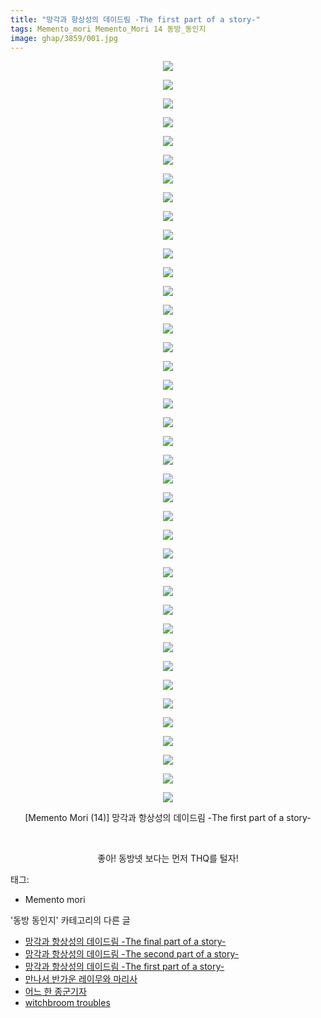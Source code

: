 ```yaml
---
title: "망각과 항상성의 데이드림 -The first part of a story-"
tags: Memento_mori Memento_Mori 14 동방_동인지
image: ghap/3859/001.jpg
---
```

<div class="article">
<p style="text-align: center; clear: none; float: none;"><img src="{{ site.nasurl }}/ghap/3859/001.jpg"/></p>
<p style="text-align: center; clear: none; float: none;"><img src="{{ site.nasurl }}/ghap/3859/002.jpg"/></p>
<p style="text-align: center; clear: none; float: none;"><img src="{{ site.nasurl }}/ghap/3859/003.jpg"/></p>
<p style="text-align: center; clear: none; float: none;"><img src="{{ site.nasurl }}/ghap/3859/004.jpg"/></p>
<p style="text-align: center; clear: none; float: none;"><img src="{{ site.nasurl }}/ghap/3859/005.jpg"/></p>
<p style="text-align: center; clear: none; float: none;"><img src="{{ site.nasurl }}/ghap/3859/006.jpg"/></p>
<p style="text-align: center; clear: none; float: none;"><img src="{{ site.nasurl }}/ghap/3859/007.jpg"/></p>
<p style="text-align: center; clear: none; float: none;"><img src="{{ site.nasurl }}/ghap/3859/008.jpg"/></p>
<p style="text-align: center; clear: none; float: none;"><img src="{{ site.nasurl }}/ghap/3859/009.jpg"/></p>
<p style="text-align: center; clear: none; float: none;"><img src="{{ site.nasurl }}/ghap/3859/010.jpg"/></p>
<p style="text-align: center; clear: none; float: none;"><img src="{{ site.nasurl }}/ghap/3859/011.jpg"/></p>
<p style="text-align: center; clear: none; float: none;"><img src="{{ site.nasurl }}/ghap/3859/012.jpg"/></p>
<p style="text-align: center; clear: none; float: none;"><img src="{{ site.nasurl }}/ghap/3859/013.jpg"/></p>
<p style="text-align: center; clear: none; float: none;"><img src="{{ site.nasurl }}/ghap/3859/014.jpg"/></p>
<p style="text-align: center; clear: none; float: none;"><img src="{{ site.nasurl }}/ghap/3859/015.jpg"/></p>
<p style="text-align: center; clear: none; float: none;"><img src="{{ site.nasurl }}/ghap/3859/016.jpg"/></p>
<p style="text-align: center; clear: none; float: none;"><img src="{{ site.nasurl }}/ghap/3859/017.jpg"/></p>
<p style="text-align: center; clear: none; float: none;"><img src="{{ site.nasurl }}/ghap/3859/018.jpg"/></p>
<p style="text-align: center; clear: none; float: none;"><img src="{{ site.nasurl }}/ghap/3859/019.jpg"/></p>
<p style="text-align: center; clear: none; float: none;"><img src="{{ site.nasurl }}/ghap/3859/020.jpg"/></p>
<p style="text-align: center; clear: none; float: none;"><img src="{{ site.nasurl }}/ghap/3859/021.jpg"/></p>
<p style="text-align: center; clear: none; float: none;"><img src="{{ site.nasurl }}/ghap/3859/022.jpg"/></p>
<p style="text-align: center; clear: none; float: none;"><img src="{{ site.nasurl }}/ghap/3859/023.jpg"/></p>
<p style="text-align: center; clear: none; float: none;"><img src="{{ site.nasurl }}/ghap/3859/024.jpg"/></p>
<p style="text-align: center; clear: none; float: none;"><img src="{{ site.nasurl }}/ghap/3859/025.jpg"/></p>
<p style="text-align: center; clear: none; float: none;"><img src="{{ site.nasurl }}/ghap/3859/026.jpg"/></p>
<p style="text-align: center; clear: none; float: none;"><img src="{{ site.nasurl }}/ghap/3859/027.jpg"/></p>
<p style="text-align: center; clear: none; float: none;"><img src="{{ site.nasurl }}/ghap/3859/028.jpg"/></p>
<p style="text-align: center; clear: none; float: none;"><img src="{{ site.nasurl }}/ghap/3859/029.jpg"/></p>
<p style="text-align: center; clear: none; float: none;"><img src="{{ site.nasurl }}/ghap/3859/030.jpg"/></p>
<p style="text-align: center; clear: none; float: none;"><img src="{{ site.nasurl }}/ghap/3859/031.jpg"/></p>
<p style="text-align: center; clear: none; float: none;"><img src="{{ site.nasurl }}/ghap/3859/032.jpg"/></p>
<p style="text-align: center; clear: none; float: none;"><img src="{{ site.nasurl }}/ghap/3859/033.jpg"/></p>
<p style="text-align: center; clear: none; float: none;"><img src="{{ site.nasurl }}/ghap/3859/034.jpg"/></p>
<p style="text-align: center; clear: none; float: none;"><img src="{{ site.nasurl }}/ghap/3859/035.jpg"/></p>
<p style="text-align: center; clear: none; float: none;"><img src="{{ site.nasurl }}/ghap/3859/036.jpg"/></p>
<p style="text-align: center; clear: none; float: none;"><img src="{{ site.nasurl }}/ghap/3859/037.jpg"/></p>
<p style="text-align: center; clear: none; float: none;"><img src="{{ site.nasurl }}/ghap/3859/038.jpg"/></p>
<p style="text-align: center; clear: none; float: none;"><img src="{{ site.nasurl }}/ghap/3859/039.jpg"/></p>
<p style="text-align: center; clear: none; float: none;"><img src="{{ site.nasurl }}/ghap/3859/040.jpg"/></p>
<p style="text-align: center; clear: none; float: none;">[Memento Mori (14)] 망각과 항상성의 데이드림 -The first part of a story-</p>
<p style="text-align: center; clear: none; float: none;"><br/></p>
<p style="text-align: center; clear: none; float: none;">좋아! 동방넷 보다는 먼저 THQ를 털자!</p>
</div><div class="tagTrail">
<p>태그: </p>
<ul>
<li>Memento mori</li>
</ul>
</div><div class="another">
<p>'동방 동인지' 카테고리의 다른 글</p>
<ul>
<li><a href="/2017-10-17-ghap_3861">망각과 항상성의 데이드림 -The final part of a story-</a></li>
<li><a href="/2017-10-17-ghap_3860">망각과 항상성의 데이드림 -The second part of a story-</a></li>
<li><a href="/2017-10-17-ghap_3859">망각과 항상성의 데이드림 -The first part of a story-</a></li>
<li><a href="/2017-10-17-ghap_3858">만나서 반가운 레이무와 마리사</a></li>
<li><a href="/2017-10-16-ghap_3855">어느 한 종군기자</a></li>
<li><a href="/2017-10-16-ghap_3853">witchbroom troubles</a></li>
</ul>
</div><div class="cb_module cb_fluid">
<div class="cb_wrt cb_profile">
</div><!-- commentList close -->
</div>